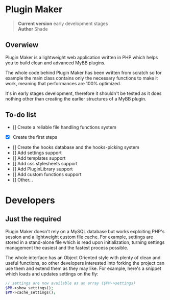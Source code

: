 # Plugin Maker

> **Current version** early development stages  
> **Author** Shade  

## Overwiew

Plugin Maker is a lightweight web application written in PHP which helps you to build clean and advanced MyBB plugins.

The whole code behind Plugin Maker has been written from scratch so for example the main class contains only the necessary functions to make it work, meaning that performances are 100% optimized.

It's in early stages development, therefore it shouldn't be tested as it does nothing other than creating the earlier structures of a MyBB plugin.

## To-do list

- [] Create a reliable file handling functions system
- [x] Create the first steps
- [] Create the hooks database and the hooks-picking system
- [] Add settings support
- [] Add templates support
- [] Add css stylesheets support
- [] Add PluginLibrary support
- [] Add custom functions support
- [] Other...

# Developers

## Just the required

Plugin Maker doesn't rely on a MySQL database but works exploiting PHP's session and a lightweight custom file cache. For example, settings are stored in a stand-alone file which is read upon initialization, turning settings management the easiest and the fastest process possible.

The whole interface has an Object Oriented style with plenty of clean and useful functions, so other developers interested into forking the project can use them and extend them as they may like. For example, here's a snippet which loads and updates settings on the fly:

```php
// settings are now available as an array ($PM->settings)
$PM->show_settings();
$PM->cache_settings();
```
